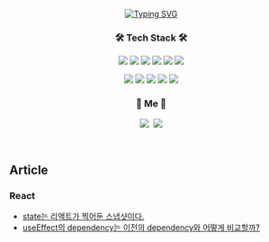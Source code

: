 
<p align="center">
<a href="https://git.io/typing-svg"><img src="https://readme-typing-svg.herokuapp.com?font=Dancing+Script&weight=600&size=30&pause=1000&color=B296F7&background=060C0B00&center=true&vCenter=true&width=435&lines=Hi%2C+I+'m+FE+Dev+Wonse" alt="Typing SVG" /></a>
 </p>
 

<h3 align="center">🛠 Tech Stack 🛠</h3>

<p align="center">
 <img src="https://img.shields.io/badge/JavaScript-F7DF1E?style=flat-square&logo=JavaScript&logoColor=white"/></a>
 <img src="https://img.shields.io/badge/Typescript-3178C6?style=flat-square&logo=Typescript&logoColor=white"/></a>
 <img src="https://img.shields.io/badge/React-61DAFB?style=flat-square&logo=React&logoColor=white"/></a>
 <img src="https://img.shields.io/badge/ReactNative-333333?style=flat-square&logo=React&logoColor=white"/></a>
 <img src="https://img.shields.io/badge/Next.js-000000?style=flat-square&logo=Next.js&logoColor=white"/></a>
 <img src="https://img.shields.io/badge/Recoil-1877F2?style=flat-square&logo=Facebook&logoColor=white"/></a>
</p>
<p align="center">
 <img src="https://img.shields.io/badge/Node.js-339933?style=flat-square&logo=Node.js&logoColor=white"/></a>
 <img src="https://img.shields.io/badge/Express-000000?style=flat-square&logo=Express&logoColor=white"/></a>
 <img src="https://img.shields.io/badge/MySQL-4479A1?style=flat-square&logo=MySQL&logoColor=white"/></a>
 <img src="https://img.shields.io/badge/MongoDB-47A248?style=flat-square&logo=MongoDB&logoColor=white"/></a>
 <img src="https://img.shields.io/badge/Redis-DC382D?style=flat-square&logo=Redis&logoColor=white"/></a>
</p>


<h3 align="center"> 🧸 Me 🧸 </h3>
<p align="center">
  <a href="https://www.instagram.com/s._.wonse/"><img src="https://img.shields.io/badge/Instagram-E4405F?style=flat-square&logo=Instagram&logoColor=white&link=https://www.instagram.com/woo0_hooo/"/></a>&nbsp
  <a href="mailto:sinwonse@gmail.com"><img src="https://img.shields.io/badge/Gmail-d14836?style=flat-square&logo=Gmail&logoColor=white&link=viliketh1s98@naver.com"/></a>
</p>
<br>

## Article
### React
- [state는 리액트가 찍어둔 스냅샷이다.](https://wonse.tistory.com/entry/%EB%A6%AC%EC%95%A1%ED%8A%B8%EC%9D%98-state%EB%8A%94-%EC%8A%A4%EB%83%85%EC%83%B7%EC%9D%B4%EB%8B%A4)
- [useEffect의 dependency는 이전의 dependency와 어떻게 비교할까?](https://wonse.dev/entry/useEffect%EC%9D%98-dependency%EB%8A%94-%EC%9D%B4%EC%A0%84%EC%9D%98-dependency%EC%99%80-%EC%96%B4%EB%96%BB%EA%B2%8C-%EB%B9%84%EA%B5%90%ED%95%A0%EA%B9%8C)
